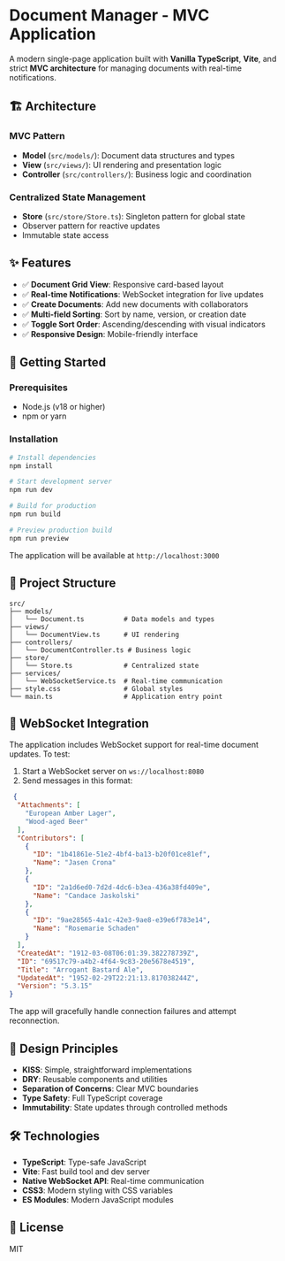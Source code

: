 # Document Manager - MVC Application

A modern single-page application built with **Vanilla TypeScript**, **Vite**, and strict **MVC architecture** for managing documents with real-time notifications.

## 🏗️ Architecture

### MVC Pattern
- **Model** (`src/models/`): Document data structures and types
- **View** (`src/views/`): UI rendering and presentation logic
- **Controller** (`src/controllers/`): Business logic and coordination

### Centralized State Management
- **Store** (`src/store/Store.ts`): Singleton pattern for global state
- Observer pattern for reactive updates
- Immutable state access

## ✨ Features

- ✅ **Document Grid View**: Responsive card-based layout
- ✅ **Real-time Notifications**: WebSocket integration for live updates
- ✅ **Create Documents**: Add new documents with collaborators
- ✅ **Multi-field Sorting**: Sort by name, version, or creation date
- ✅ **Toggle Sort Order**: Ascending/descending with visual indicators
- ✅ **Responsive Design**: Mobile-friendly interface

## 🚀 Getting Started

### Prerequisites
- Node.js (v18 or higher)
- npm or yarn

### Installation

```bash
# Install dependencies
npm install

# Start development server
npm run dev

# Build for production
npm run build

# Preview production build
npm run preview
```

The application will be available at `http://localhost:3000`

## 📁 Project Structure

```
src/
├── models/
│   └── Document.ts          # Data models and types
├── views/
│   └── DocumentView.ts      # UI rendering
├── controllers/
│   └── DocumentController.ts # Business logic
├── store/
│   └── Store.ts             # Centralized state
├── services/
│   └── WebSocketService.ts  # Real-time communication
├── style.css                # Global styles
└── main.ts                  # Application entry point
```

## 🔌 WebSocket Integration

The application includes WebSocket support for real-time document updates. To test:

1. Start a WebSocket server on `ws://localhost:8080`
2. Send messages in this format:

```json
 {
  "Attachments": [
    "European Amber Lager",
    "Wood-aged Beer"
  ],
  "Contributors": [
    {
      "ID": "1b41861e-51e2-4bf4-ba13-b20f01ce81ef",
      "Name": "Jasen Crona"
    },
    {
      "ID": "2a1d6ed0-7d2d-4dc6-b3ea-436a38fd409e",
      "Name": "Candace Jaskolski"
    },
    {
      "ID": "9ae28565-4a1c-42e3-9ae8-e39e6f783e14",
      "Name": "Rosemarie Schaden"
    }
  ],
  "CreatedAt": "1912-03-08T06:01:39.382278739Z",
  "ID": "69517c79-a4b2-4f64-9c83-20e5678e4519",
  "Title": "Arrogant Bastard Ale",
  "UpdatedAt": "1952-02-29T22:21:13.817038244Z",
  "Version": "5.3.15"
}
```

The app will gracefully handle connection failures and attempt reconnection.

## 🎨 Design Principles

- **KISS**: Simple, straightforward implementations
- **DRY**: Reusable components and utilities
- **Separation of Concerns**: Clear MVC boundaries
- **Type Safety**: Full TypeScript coverage
- **Immutability**: State updates through controlled methods

## 🛠️ Technologies

- **TypeScript**: Type-safe JavaScript
- **Vite**: Fast build tool and dev server
- **Native WebSocket API**: Real-time communication
- **CSS3**: Modern styling with CSS variables
- **ES Modules**: Modern JavaScript modules

## 📝 License

MIT
